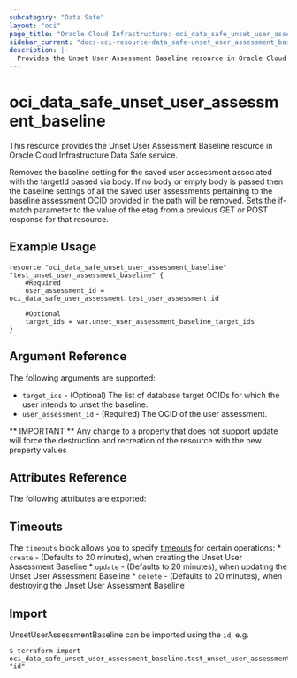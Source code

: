 ```yaml
---
subcategory: "Data Safe"
layout: "oci"
page_title: "Oracle Cloud Infrastructure: oci_data_safe_unset_user_assessment_baseline"
sidebar_current: "docs-oci-resource-data_safe-unset_user_assessment_baseline"
description: |-
  Provides the Unset User Assessment Baseline resource in Oracle Cloud Infrastructure Data Safe service
---
```


# oci_data_safe_unset_user_assessment_baseline
This resource provides the Unset User Assessment Baseline resource in Oracle Cloud Infrastructure Data Safe service.

Removes the baseline setting for the saved user assessment associated with the targetId passed via body.
If no body or empty body is passed then the baseline settings of all the saved user assessments pertaining to the baseline assessment OCID provided in the path will be removed.
Sets the if-match parameter to the value of the etag from a previous GET or POST response for that resource.


## Example Usage

```hcl
resource "oci_data_safe_unset_user_assessment_baseline" "test_unset_user_assessment_baseline" {
	#Required
	user_assessment_id = oci_data_safe_user_assessment.test_user_assessment.id

	#Optional
	target_ids = var.unset_user_assessment_baseline_target_ids
}
```

## Argument Reference

The following arguments are supported:

* `target_ids` - (Optional) The list of database target OCIDs for which the user intends to unset the baseline.
* `user_assessment_id` - (Required) The OCID of the user assessment.


** IMPORTANT **
Any change to a property that does not support update will force the destruction and recreation of the resource with the new property values

## Attributes Reference

The following attributes are exported:


## Timeouts

The `timeouts` block allows you to specify [timeouts](https://registry.terraform.io/providers/oracle/oci/latest/docs/guides/changing_timeouts) for certain operations:
	* `create` - (Defaults to 20 minutes), when creating the Unset User Assessment Baseline
	* `update` - (Defaults to 20 minutes), when updating the Unset User Assessment Baseline
	* `delete` - (Defaults to 20 minutes), when destroying the Unset User Assessment Baseline


## Import

UnsetUserAssessmentBaseline can be imported using the `id`, e.g.

```
$ terraform import oci_data_safe_unset_user_assessment_baseline.test_unset_user_assessment_baseline "id"
```

